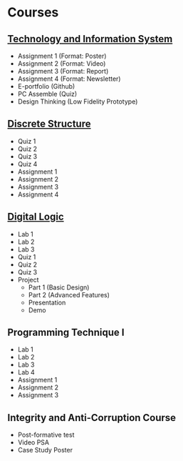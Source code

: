 # Courses
## [Technology and Information System](https://github.com/LauZhiYing/Technology-and-Information-System)
- Assignment 1 (Format: Poster)
- Assignment 2 (Format: Video) 
- Assignment 3 (Format: Report) 
- Assignment 4 (Format: Newsletter)
- E-portfolio (Github)
- PC Assemble (Quiz)
- Design Thinking (Low Fidelity Prototype)
## [Discrete Structure](https://github.com/LauZhiYing/Discrete-Structure/edit/main/README.md)
- Quiz 1
- Quiz 2
- Quiz 3
- Quiz 4
- Assignment 1
- Assignment 2
- Assignment 3
- Assignment 4
## [Digital Logic](https://github.com/LauZhiYing/Digital-Logic/tree/main)
- Lab 1
- Lab 2
- Lab 3
- Quiz 1
- Quiz 2
- Quiz 3
- Project
  - Part 1 (Basic Design)
  - Part 2 (Advanced Features)
  - Presentation
  - Demo
## Programming Technique I
- Lab 1
- Lab 2
- Lab 3
- Lab 4
- Assignment 1
- Assignment 2
- Assignment 3
## Integrity and Anti-Corruption Course
- Post-formative test
- Video PSA
- Case Study Poster
